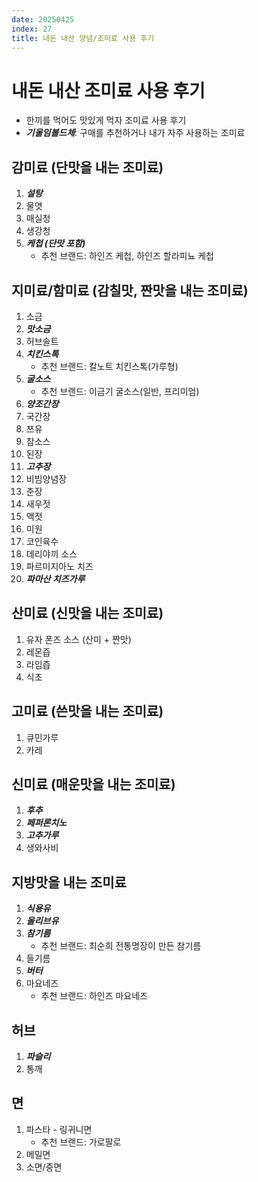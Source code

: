 ```yaml
---
date: 20250425
index: 27
title: 내돈 내산 양념/조미료 사용 후기
---
```


# 내돈 내산 조미료 사용 후기
- 한끼를 먹어도 맛있게 먹자 조미료 사용 후기
- ***기울임볼드체***: 구매를 추천하거나 내가 자주 사용하는 조미료


## 감미료 (단맛을 내는 조미료)
1. ***설탕***
1. 물엿
1. 매실청
1. 생강청
1. ***케첩 (단맛 포함)***
    - 추천 브랜드: 하인즈 케첩, 하인즈 할라피뇨 케첩


## 지미료/함미료 (감칠맛, 짠맛을 내는 조미료)
1. 소금
1. ***맛소금***
1. 허브솔트
1. ***치킨스톡***
    - 추천 브랜드: 칼노트 치킨스톡(가루형)
1. ***굴소스***
    - 추천 브랜드: 이금기 굴소스(일반, 프리미엄)
1. ***양조간장***
1. 국간장
1. 쯔유
1. 참소스
1. 된장
1. ***고추장***
1. 비빔양념장
1. 춘장
1. 새우젓
1. 액젓
1. 미원
1. 코인육수
1. 데리야끼 소스
1. 파르미지아노 치즈
1. ***파마산 치즈가루***


## 산미료 (신맛을 내는 조미료)
1. 유자 폰즈 소스 (산미 + 짠맛)
1. 레몬즙 
1. 라임즙
1. 식초


## 고미료 (쓴맛을 내는 조미료)
1. 큐민가루
1. 카레


## 신미료 (매운맛을 내는 조미료)
1. ***후추***
1. ***페퍼론치노***
1. ***고추가루***
1. 생와사비


## 지방맛을 내는 조미료
1. ***식용유***
1. ***올리브유***
1. ***참기름***
    - 추천 브랜드: 최순희 전통명장이 만든 참기름
1. 들기름
1. ***버터***
1. 마요네즈
    - 추천 브랜드: 하인즈 마요네즈


## 허브
1. ***파슬리***
1. 통깨


## 면
1. 파스타 - 링귀니면
    - 추천 브랜드: 가로팔로
1. 메밀면
1. 소면/중면